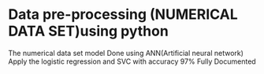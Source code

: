 # Data pre-processing (NUMERICAL DATA SET)using python 
The numerical data set model Done using ANN(Artificial neural network) 
Apply the logistic regression and SVC with accuracy 97%
Fully Documented 
